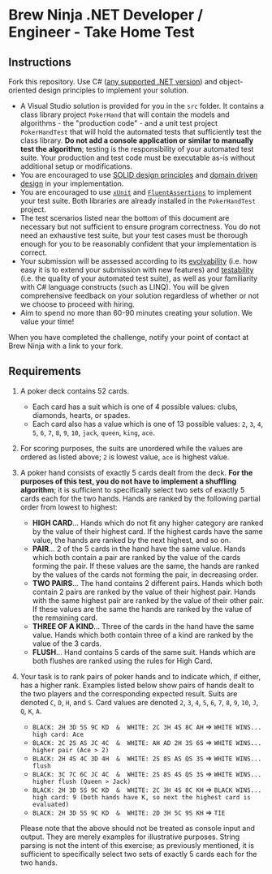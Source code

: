 # Brew Ninja .NET Developer / Engineer - Take Home Test

## Instructions

Fork this repository.  Use C# ([any supported .NET version](https://dotnet.microsoft.com/en-us/platform/support/policy/dotnet-core)) and object-oriented design principles to implement your solution.

- A Visual Studio solution is provided for you in the `src` folder.  It contains a class library project `PokerHand` that will contain the models and algorithms - the "production code" - and a unit test project `PokerHandTest` that will hold the automated tests that sufficiently test the class library.  **Do not add a console application or similar to manually test the algorithm**; testing is the responsibility of your automated test suite.  Your production and test code must be executable as-is without additional setup or modifications.
- You are encouraged to use [SOLID design principles](https://en.wikipedia.org/wiki/SOLID) and [domain driven design](https://en.wikipedia.org/wiki/Domain-driven_design) in your implementation.
- You are encouraged to use [`xUnit`](https://xunit.net/) and [`FluentAssertions`](https://fluentassertions.com/) to implement your test suite.  Both libraries are already installed in the `PokerHandTest` project.
- The test scenarios listed near the bottom of this document are necessary but not sufficient to ensure program correctness.  You do not need an exhaustive test suite, but your test cases must be thorough enough for you to be reasonably confident that your implementation is correct.
- Your submission will be assessed according to its [evolvability](https://smartbear.com/blog/how-code-review-reveals-software-evolvability-issu/) (i.e. how easy it is to extend your submission with new features) and [testability](https://en.wikipedia.org/wiki/Software_testability) (i.e. the quality of your automated test suite), as well as your familiarity with C# language constructs (such as LINQ).  You will be given comprehensive feedback on your solution regardless of whether or not we choose to proceed with hiring.
- Aim to spend no more than 60-90 minutes creating your solution.  We value your time!

When you have completed the challenge, notify your point of contact at Brew Ninja with a link to your fork.

## Requirements

1. A poker deck contains 52 cards.

   - Each card has a suit which is one of 4 possible values: clubs, diamonds, hearts, or spades.
   - Each card also has a value which is one of 13 possible values: `2`, `3`, `4`, `5`, `6`, `7`, `8`, `9`, `10`, `jack`, `queen`, `king`, `ace`.

2. For scoring purposes, the suits are unordered while the values are ordered as listed above; `2` is lowest value, `ace` is highest value.

3. A poker hand consists of exactly 5 cards dealt from the deck.  **For the purposes of this test, you do not have to implement a shuffling algorithm**; it is sufficient to specifically select two sets of exactly 5 cards each for the two hands.  Hands are ranked by the following partial order from lowest to highest:

    - **HIGH CARD**...  Hands which do not fit any higher category are ranked by the value of their highest card.  If the highest cards have the same value, the hands are ranked by the next highest, and so on.
    - **PAIR**...  2 of the 5 cards in the hand have the same value.  Hands which both contain a pair are ranked by the value of the cards forming the pair.  If these values are the same, the hands are ranked by the values of the cards not forming the pair, in decreasing order.
    - **TWO PAIRS**...  The hand contains 2 different pairs.  Hands which both contain 2 pairs are ranked by the value of their highest pair.  Hands with the same highest pair are ranked by the value of their other pair.  If these values are the same the hands are ranked by the value of the remaining card.
    - **THREE OF A KIND**...  Three of the cards in the hand have the same value.  Hands which both contain three of a kind are ranked by the value of the 3 cards.
    - **FLUSH**...  Hand contains 5 cards of the same suit.  Hands which are both flushes are ranked using the rules for High Card.

4. Your task is to rank pairs of poker hands and to indicate which, if either, has a higher rank.  Examples listed below show pairs of hands dealt to the two players and the corresponding expected result.  Suits are denoted `C`, `D`, `H`, and `S`. Card values are denoted `2`, `3`, `4`, `5`, `6`, `7`, `8`, `9`, `10`, `J`, `Q`, `K`, `A`.

   - `BLACK: 2H 3D 5S 9C KD  &  WHITE: 2C 3H 4S 8C AH` => `WHITE WINS... high card: Ace`
   - `BLACK: 2C 2S AS JC 4C  &  WHITE: AH AD 2H 3S 6S` => `WHITE WINS... higher pair (Ace > 2)`
   - `BLACK: 2H 4S 4C 3D 4H  &  WHITE: 2S 8S AS QS 3S` => `WHITE WINS... flush`
   - `BLACK: 3C 7C 6C JC 4C  &  WHITE: 2S 8S 4S QS 3S` => `WHITE WINS... higher flush (Queen > Jack)`
   - `BLACK: 2H 3D 5S 9C KD  &  WHITE: 2C 3H 4S 8C KH` => `BLACK WINS... high card: 9 (both hands have K, so next the highest card is evaluated)`
   - `BLACK: 2H 3D 5S 9C KD  &  WHITE: 2D 3H 5C 9S KH` => `TIE`

    Please note that the above should not be treated as console input and output.  They are merely examples for illustrative purposes.  String parsing is not the intent of this exercise; as previously mentioned, it is sufficient to specifically select two sets of exactly 5 cards each for the two hands.
